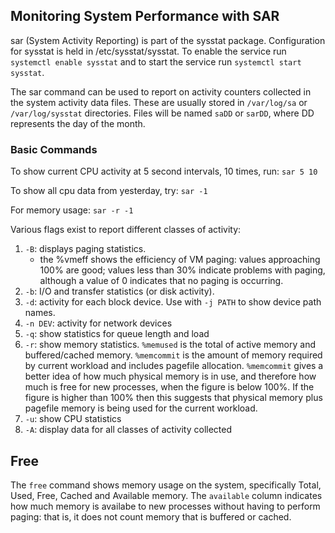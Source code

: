 ## Monitoring System Performance with SAR

sar (System Activity Reporting) is part of the sysstat package. Configuration 
for sysstat is held in /etc/sysstat/sysstat. To enable the service run `systemctl enable sysstat`
and to start the service run `systemctl start sysstat`.


The sar command can be used to report on activity counters collected in the system activity data
files. These are usually stored in `/var/log/sa` or `/var/log/sysstat` directories. Files will 
be named `saDD` or `sarDD`, where DD represents the day of the month. 

### Basic Commands

To show current CPU activity at 5 second intervals, 10 times, run: `sar 5 10`

To show all cpu data from yesterday, try: `sar -1`

For memory usage: `sar -r -1`

Various flags exist to report different classes of activity:

1. `-B`: displays paging statistics. 
    - the %vmeff shows the efficiency of VM paging: values approaching 100% are good; values less than 30% indicate problems with paging, although a value of 0 indicates that no paging is occurring.
2. `-b`: I/O and transfer statistics (or disk activity).
3. `-d`: activity for each block device. Use with `-j PATH` to show device path names.
4. `-n DEV`: activity for network devices 
5. `-q`: show statistics for queue length and load
6. `-r`: show memory statistics. `%memused` is the total of active memory and buffered/cached memory. `%memcommit` is the amount of memory required by current workload and includes pagefile allocation. `%memcommit` gives a better idea of how much physical memory is in use, and therefore how much is free for new processes, when the figure is below 100%. If the figure is higher than 100% then this suggests that physical memory plus pagefile memory is being used for the current workload. 
7. `-u`: show CPU statistics
8. `-A`: display data for all classes of activity collected

## Free

The `free` command shows memory usage on the system, specifically Total, Used, Free, Cached and 
Available memory. The `available` column indicates how much memory is availabe to new processes
without having to perform paging: that is, it does not count memory that is buffered or cached. 

